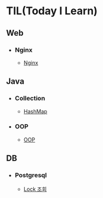 # TIL(Today I Learn)

## Web
- ### Nginx
    - [Nginx](https://github.com/inturn86/TIL/blob/main/Web/Nginx/Nginx.md)

## Java
- ### Collection
    - [HashMap](https://github.com/inturn86/TIL/blob/main/Java/Collection/Map/HashMap.md)
- ### OOP
    - [OOP](https://github.com/inturn86/TIL/blob/main/Java/OOP/OOP.md)

## DB
- ### Postgresql
    - [Lock 조회](https://github.com/inturn86/TIL/blob/main/Db/Postgresql/LockSolution.md)
  




